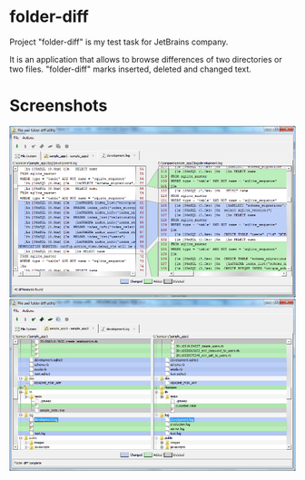 folder-diff
===========
Project "folder-diff" is my test task for JetBrains company.

It is an application that allows to browse differences of two directories or two files. "folder-diff" marks inserted, deleted and changed text.


Screenshots
===========

![](https://github.com/avokin/folder-diff/blob/master/sshots/file.png)
![](https://github.com/avokin/folder-diff/blob/master/sshots/folder.png)
